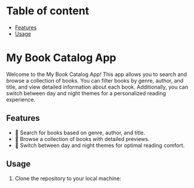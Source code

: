 <!-- omit in toc -->
# Table of content
- [Features](#features)
- [Usage](#usage)

<!-- omit in toc -->
# My Book Catalog App

Welcome to the My Book Catalog App! This app allows you to search and browse a collection of books. You can filter books by genre, author, and title, and view detailed information about each book. Additionally, you can switch between day and night themes for a personalized reading experience.

## Features

- 💚 Search for books based on genre, author, and title.
- 🫎 Browse a collection of books with detailed previews.
- 📅 Switch between day and night themes for optimal reading comfort.




## Usage
1. Clone the repository to your local machine: